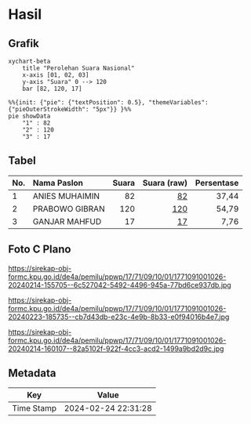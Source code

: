 # Hasil

## Grafik

```mermaid
xychart-beta
    title "Perolehan Suara Nasional"
    x-axis [01, 02, 03]
    y-axis "Suara" 0 --> 120
    bar [82, 120, 17]
```

```mermaid
%%{init: {"pie": {"textPosition": 0.5}, "themeVariables": {"pieOuterStrokeWidth": "5px"}} }%%
pie showData
    "1" : 82
    "2" : 120
    "3" : 17
```

## Tabel

| No. | Nama Paslon    | Suara | Suara (raw) | Persentase |
|:--- |:-------------- | -----:| -----------:| ----------:|
| 1   | ANIES MUHAIMIN | 82    | [82][p-1]   | 37,44      |
| 2   | PRABOWO GIBRAN | 120   | [120][p-2]  | 54,79      |
| 3   | GANJAR MAHFUD  | 17    | [17][p-3]   | 7,76       |


[p-1]: https://github.com/gigit-pemilu/pemilu-2024/blob/main/pilpres/hitung-suara/sub/17-bengkulu/sub/71-kota-bengkulu/sub/09-singaran-pati/sub/1001-panorama/sub/026-tps/sub/paslon-1.txt
[p-2]: https://github.com/gigit-pemilu/pemilu-2024/blob/main/pilpres/hitung-suara/sub/17-bengkulu/sub/71-kota-bengkulu/sub/09-singaran-pati/sub/1001-panorama/sub/026-tps/sub/paslon-2.txt
[p-3]: https://github.com/gigit-pemilu/pemilu-2024/blob/main/pilpres/hitung-suara/sub/17-bengkulu/sub/71-kota-bengkulu/sub/09-singaran-pati/sub/1001-panorama/sub/026-tps/sub/paslon-3.txt

## Foto C Plano

https://sirekap-obj-formc.kpu.go.id/de4a/pemilu/ppwp/17/71/09/10/01/1771091001026-20240214-155705--6c527042-5492-4496-945a-77bd6ce937db.jpg

https://sirekap-obj-formc.kpu.go.id/de4a/pemilu/ppwp/17/71/09/10/01/1771091001026-20240223-185735--cb7d43db-e23c-4e9b-8b33-e0f94016b4e7.jpg

https://sirekap-obj-formc.kpu.go.id/de4a/pemilu/ppwp/17/71/09/10/01/1771091001026-20240214-160107--82a5102f-922f-4cc3-acd2-1499a9bd2d9c.jpg


## Metadata

| Key        | Value               |
| ---------- | ------------------- |
| Time Stamp | 2024-02-24 22:31:28 |



